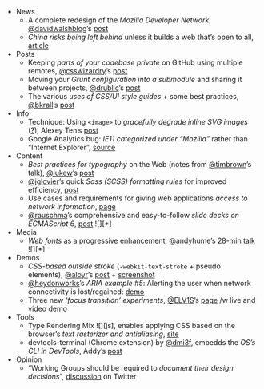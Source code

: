  - News
   - A complete redesign of the *Mozilla Developer Network*, [@davidwalshblog]()’s [post](https://hacks.mozilla.org/2013/12/the-mozilla-developer-network-has-a-new-face/)
   - *China risks being left behind* unless it builds a web that’s open to all, [article](http://www.scmp.com/comment/insight-opinion/article/1374672/china-risks-being-left-behind-unless-it-builds-web-thats)
 - Posts
   - Keeping *parts of your codebase private* on GitHub using multiple remotes, [@csswizardry]()’s [post](http://24ways.org/2013/keeping-parts-of-your-codebase-private-on-github/)
   - Moving your *Grunt configuration into a submodule* and sharing it between projects, [@drublic]()’s [post](http://thenittygritty.co/shared-grunt-configuration)
   - The various *uses of CSS/UI style guides* + some best practices, [@bkrall]()’s [post](http://sideproject.io/front-end-and-ui-style-guides/)
 - Info
   - Technique: Using `<image>` to *gracefully degrade inline SVG images* ([?](http://caniuse.com/svg-html5)), Alexey Ten’s [post](http://lynn.ru/examples/svg/en.html)
   - Google Analytics bug: *IE11 categorized under “Mozilla”* rather than “Internet Explorer”, [source](https://twitter.com/m_gol/status/410060391465885696)
 - Content
   - *Best practices for typography* on the Web (notes from [@timbrown]()’s talk), [@lukew]()’s [post](http://www.lukew.com/ff/entry.asp?1839)
   - [@jglovier]()’s quick *Sass (SCSS) formatting rules* for improved efficiency, [post](http://joelglovier.com/my-scss-style-guide/)
   - Use cases and requirements for giving web applications *access to network information*, [page](https://github.com/w3c-webmob/netinfo)
   - [@rauschma]()’s comprehensive and easy-to-follow *slide decks on ECMAScript 6*, [post](https://twitter.com/rauschma/status/409878946503593987) ![][*]
 - Media
   - *Web fonts* as a progressive enhancement, [@andyhume]()’s 28-min [talk](http://vimeo.com/73473648) ![][*]
 - Demos
   - *CSS-based outside stroke* (`-webkit-text-stroke` + pseudo elements), [@aloyr]()’s [post](http://www.petercarrero.com/examples/stroke/) + [screenshot](http://i.imgur.com/rDRd8Dt.png)
   - [@heydonworks]()’s *ARIA example #5*: Alerting the user when network connectivity is lost/regained: [demo](http://heydonworks.com/practical_aria_examples/#offline-alert)
   - Three new *‘focus transition’ experiments*, [@ELV1S]()’s [page](http://n12v.com/focus-transition-2/) /w live and video demo
 - Tools
   - Type Rendering Mix ![][js], enables applying CSS based on the browser’s *text rasterizer and antialiasing*, [site](http://typerendering.com/)
   - devtools-terminal (Chrome extension) by [@dmi3f](), embedds the *OS’s CLI in DevTools*, Addy’s [post](http://www.html5rocks.com/en/tutorials/developertools/devtools-terminal/)
 - Opinion
   - “Working Groups should be required to *document their design decisions*”, [discussion](https://twitter.com/dontcallmeDOM/status/410079859432366080) on Twitter

